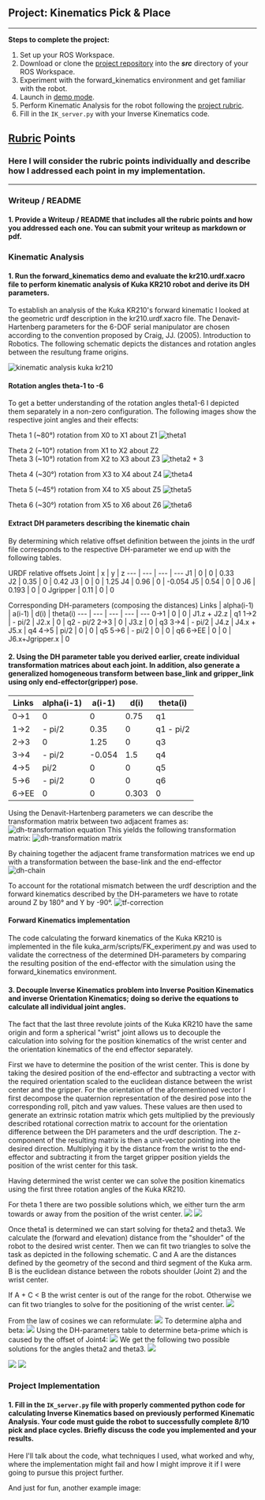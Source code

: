## Project: Kinematics Pick & Place
---
**Steps to complete the project:**  


1. Set up your ROS Workspace.
2. Download or clone the [project repository](https://github.com/udacity/RoboND-Kinematics-Project) into the ***src*** directory of your ROS Workspace.  
3. Experiment with the forward_kinematics environment and get familiar with the robot.
4. Launch in [demo mode](https://classroom.udacity.com/nanodegrees/nd209/parts/7b2fd2d7-e181-401e-977a-6158c77bf816/modules/8855de3f-2897-46c3-a805-628b5ecf045b/lessons/91d017b1-4493-4522-ad52-04a74a01094c/concepts/ae64bb91-e8c4-44c9-adbe-798e8f688193).
5. Perform Kinematic Analysis for the robot following the [project rubric](https://review.udacity.com/#!/rubrics/972/view).
6. Fill in the `IK_server.py` with your Inverse Kinematics code. 


[//]: # (Image References)

[image1]: ./misc_images/misc1.png
[image2]: ./misc_images/misc3.png
[image3]: ./misc_images/misc2.png
[image1]: ./misc_images/misc1.png
[robotschematic]: ./misc_images/robot-schematic.png


## [Rubric](https://review.udacity.com/#!/rubrics/972/view) Points
### Here I will consider the rubric points individually and describe how I addressed each point in my implementation.  

---
### Writeup / README

#### 1. Provide a Writeup / README that includes all the rubric points and how you addressed each one.  You can submit your writeup as markdown or pdf.  




### Kinematic Analysis
#### 1. Run the forward_kinematics demo and evaluate the kr210.urdf.xacro file to perform kinematic analysis of Kuka KR210 robot and derive its DH parameters.

To establish an analysis of the Kuka KR210's forward kinematic  I looked at the geometric urdf description in the kr210.urdf.xacro file. The Denavit-Hartenberg parameters for the 6-DOF serial manipulator are chosen according to the convention proposed by Craig, JJ. (2005). Introduction to Robotics. The following schematic depicts the distances and rotation angles between the resultung frame origins.

![kinematic analysis kuka kr210][robotschematic]

#### Rotation angles theta-1 to -6

To get a better understanding of the rotation angles theta1-6 I depicted them separately in a non-zero configuration. The following images show the respective joint angles and their effects: 

Theta 1 (~80°) rotation from X0 to X1 about Z1
![theta1](./misc_images/theta1.png)

Theta 2 (~10°) rotation from X1 to X2 about Z2 \
Theta 3 (~10°) rotation from X2 to X3 about Z3
![theta2 + 3](./misc_images/theta2_3.png)

Theta 4 (~30°) rotation from X3 to X4 about Z4
![theta4](./misc_images/theta4.png)

Theta 5 (~45°) rotation from X4 to X5 about Z5
![theta5](./misc_images/theta5.png)

Theta 6 (~30°) rotation from X5 to X6 about Z6
![theta6](./misc_images/theta6.png)


#### Extract DH parameters describing the kinematic chain

By determining which relative offset definition between the joints in the urdf file corresponds to the respective DH-parameter we end up with the following tables.

URDF relative offsets
Joint | x | y | z 
--- | --- | --- | --- 
J1 | 0 | 0 | 0.33  
J2 | 0.35 | 0 | 0.42
J3 | 0 | 0 | 1.25
J4 | 0.96 | 0 | -0.054
J5 | 0.54 | 0 | 0
J6 | 0.193 | 0 | 0
Jgripper | 0.11 | 0 | 0

Corresponding DH-parameters (composing the distances)
Links | alpha(i-1) | a(i-1) | d(i) | theta(i)
--- | --- | --- | --- | ---
0->1 | 0 | 0 | J1.z + J2.z  | q1
1->2 | - pi/2 | J2.x | 0 | q2 - pi/2
2->3 | 0 | J3.z | 0 | q3
3->4 |  - pi/2 | J4.z | J4.x + J5.x | q4
4->5 | pi/2 | 0 | 0 | q5
5->6 | - pi/2 | 0 | 0 | q6
6->EE | 0 | 0 | J6.x+Jgripper.x | 0



#### 2. Using the DH parameter table you derived earlier, create individual transformation matrices about each joint. In addition, also generate a generalized homogeneous transform between base_link and gripper_link using only end-effector(gripper) pose.

Links | alpha(i-1) | a(i-1) | d(i) | theta(i)
--- | --- | --- | --- | ---
0->1 | 0 | 0 | 0.75 | q1
1->2 | - pi/2 | 0.35 | 0 | q1 - pi/2
2->3 | 0 | 1.25 | 0 | q3
3->4 |  - pi/2 | -0.054 | 1.5 | q4
4->5 | pi/2 | 0 | 0 | q5
5->6 | - pi/2 | 0 | 0 | q6
6->EE | 0 | 0 | 0.303 | 0

Using the Denavit-Hartenberg parameters we can describe the transformation matrix between two adjacent frames as:
![dh-transformation equation](./misc_images/dh-trans-equation.png)
This yields the following transformation matrix:
![dh-transformation matrix](./misc_images/dh-trans-matrix.png)

By chaining together the adjacent frame transformation matrices we end up with a transformation between the base-link and the end-effector
![dh-chain](./misc_images/dh-chain.png)

To account for the rotational mismatch between the urdf description and the forward kinematics described by the DH-parameters we have to rotate around Z by 180° and Y by -90°.
![tf-correction](./misc_images/tf-correction.png)

#### Forward Kinematics implementation

The code calculating the forward kinematics of the Kuka KR210 is implemented in the file kuka_arm/scripts/FK_experiment.py and was used to validate the correctness of the determined DH-parameters by comparing the resulting position of the end-effector with the simulation using the forward_kinematics environment.

#### 3. Decouple Inverse Kinematics problem into Inverse Position Kinematics and inverse Orientation Kinematics; doing so derive the equations to calculate all individual joint angles.

The fact that the last three revolute joints of the Kuka KR210 have the same origin and form a spherical "wrist" joint allows us to decouple the calculation into solving for the position kinematics of the wrist center and the orientation kinematics of the end effector separately.

First we have to determine the position of the wrist center. This is done by taking the desired position of the end-effector and subtracting a vector with the required orientation scaled to the euclidean distance between the wrist center and the gripper.
For the orientation of the aforementioned vector I first decompose the quaternion representation of the desired pose into the corresponding roll, pitch and yaw values. These values are then used to generate an extrinsic rotation matrix which gets multiplied by the previously described rotational correction matrix to account for the orientation difference between the DH parameters and the urdf description. The z-component of the resulting matrix is then a unit-vector pointing into the desired direction. Multiplying it by the distance from the wrist to the end-effector and subtracting it from the target gripper position yields the position of the wrist center for this task.

Having determined the wrist center we can solve the position kinematics using the first three rotation angles of the Kuka KR210.

For theta 1 there are two possible solutions which, we either turn the arm towards or away from the position of the wrist center.
![](./misc_images/ik_theta1.png)
![](./misc_images/ik_theta1_calc.png)

Once theta1 is determined we can start solving for theta2 and theta3. We calculate the (forward and elevation) distance from the "shoulder" of the robot to the desired wrist center. Then we can fit two triangles to solve the task as depicted in the following schematic. C and A are the distances defined by the geometry of the second and third segment of the Kuka arm. B is the euclidean distance between the robots shoulder (Joint 2) and the wrist center. 

If A + C < B the wrist center is out of the range for the robot.
Otherwise we can fit two triangles to solve for the positioning of the wrist center.
![](./misc_images/j1_wc_triangulation.png)


From the law of cosines we can reformulate:
![](./misc_images/cosine_theorem.png)
To determine alpha and beta:
![](./misc_images/alpha_beta_triangle.png)
Using the DH-parameters table to determine beta-prime which is caused by the offset of Joint4:
![](./misc_images/beta_prime.png)
We get the following two possible solutions for the angles theta2 and theta3.
![](./misc_images/theta2_3_equations.png)


![](./misc_images/R3_6_structure.png)
![](./misc_images/R3_6_structure_min.png)


### Project Implementation

#### 1. Fill in the `IK_server.py` file with properly commented python code for calculating Inverse Kinematics based on previously performed Kinematic Analysis. Your code must guide the robot to successfully complete 8/10 pick and place cycles. Briefly discuss the code you implemented and your results. 


Here I'll talk about the code, what techniques I used, what worked and why, where the implementation might fail and how I might improve it if I were going to pursue this project further.  


And just for fun, another example image:
<!-- ![alt text][image3] -->


